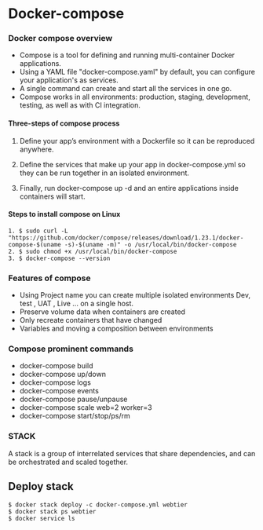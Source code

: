 # Docker-compose
####
### Docker compose overview 

- Compose is a tool for defining and running multi-container Docker applications. 
- Using a YAML file "docker-compose.yaml" by default, you can configure your application's as services.
- A single command can create and start all the services in one go.
- Compose works in all environments: production, staging, development, testing, as well as with CI integration.

#### Three-steps of compose process
1. Define your app’s environment with a Dockerfile so it can be reproduced anywhere.

2. Define the services that make up your app in docker-compose.yml so they can be run together in an isolated environment.

3. Finally, run docker-compose up -d and an entire applications inside containers will start.

#### Steps to install compose on Linux 
```
1. $ sudo curl -L "https://github.com/docker/compose/releases/download/1.23.1/docker-compose-$(uname -s)-$(uname -m)" -o /usr/local/bin/docker-compose
2. $ sudo chmod +x /usr/local/bin/docker-compose
3. $ docker-compose --version
```
### Features of compose 

- Using Project name you can create multiple isolated environments Dev, test , UAT , Live ... on a single host. 
- Preserve volume data when containers are created
- Only recreate containers that have changed
- Variables and moving a composition between environments

### Compose prominent commands 
- docker-compose build
- docker-compose up/down 
- docker-compose logs
- docker-compose events
- docker-compose pause/unpause
- docker-compose scale web=2 worker=3
- docker-compose start/stop/ps/rm

### STACK

A stack is a group of interrelated services that share dependencies, and can be orchestrated and scaled together. 

## Deploy stack
```
$ docker stack deploy -c docker-compose.yml webtier
$ docker stack ps webtier
$ docker service ls
```
